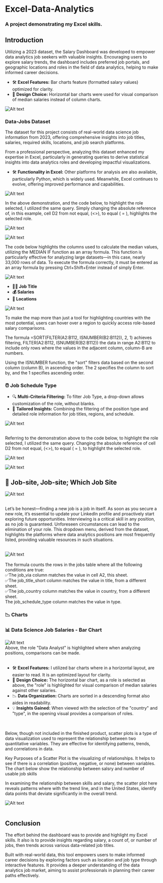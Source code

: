 # Excel-Data-Analytics
### A project demonstrating my Excel skills.
## Introduction

Utilizing a 2023 dataset, the Salary Dashboard was developed to empower data analytics job seekers with valuable insights. Encouraging users to explore salary trends, the dashboard includes preferred job portals, and geographic locations and roles in the field of data analytics, helping to make informed career decisions.


- 🛠️ **Excel Features:** Bar charts feature (formatted salary values) optimized for clarity.
- 🎨 **Design Choice:** Horizontal bar charts were used for visual comparison of median salaries instead of column charts.
  

![Alt text](media/Dashboard.gif)


### Data-Jobs Dataset

The dataset for this project consists of real-world data science job information from 2023, offering comprehensive insights into job titles, salaries, required skills, locations, and job search platforms.

From a professional perspective, analyzing this dataset enhanced my expertise in Excel, particularly in generating queries to derive statistical insights into data analytics roles and developing impactful visualizations.

- 🛠️ **Functionality in Excel:** Other platforms for analysis are also available, particularly Python, which is widely used. Meanwhile, Excel continues to evolve, offering improved performance and capabilities.

![Alt text](media/Drop_Down.gif)  

In the above demonstration, and the code below, to highlight the role selected, I utilized the same query. Simply changing the absolute reference of, in this example, cell D2 from not equal, (<>), to equal ( = ), highlights the selected role. 

![Alt text](media/Median_Bar_Highlight1.png)

![Alt text](media/Median_Bar_Highlight2.png)

The code below highlights the columns used to calculate the median values, utilizing the MEDIAN IF function as an array formula. This function is particularly effective for analyzing large datasets—in this case, nearly 33,000 rows of data. To execute the formula correctly, it must be entered as an array formula by pressing Ctrl+Shift+Enter instead of simply Enter.

![Alt text](media/Calculate_Median_per_Country.png)

- **👨‍💼 Job Title**
- **💰 Salaries**
- **📍 Locations**
  
![Alt text](media/Hover_Point.gif)

To make the map more than just a tool for highlighting countries with the most potential, users can hover over a region to quickly access role-based salary comparisons.

The formula =SORT(FILTER(A2:B112, ISNUMBER(B2:B112)), 2, 1) achieves filtering, FILTER(A2:B112, ISNUMBER(B2:B112)) the data in range A2:B112 to include only rows where the values in the adjacent column, column-B are numbers. 

Using the ISNUMBER function, the "sort" filters data based on the second column (column B), in ascending order. The 2 specifies the column to sort by, and the 1 specifies ascending order.


### ⏰ Job Schedule Type



- 🔍 **Multi-Criteria Filtering:** To filter Job Type, a drop-down allows customization of the role, without blanks.
- 🎯 **Tailored Insights:** Combining the filtering of the position type and detailed role information for job titles, regions, and schedule.


![Alt text](media/Type.gif)<br><br>



Referring to the demonstration above to the code below, to highlight the role selected, I utilized the same query. Changing the absolute reference of cell D2 from not equal, (<>), to equal ( = ), to highlight the selected role. 


![Alt text](media/Highlight_2.png)

![Alt text](media/HIghlight_1.png)


## 🔭 **Job-site, Job-site; Which Job Site**

![Alt text](media/Country.gif)
 <br><br>



Let’s be honest—finding a new job is a job in itself. As soon as you secure a new role, it’s essential to update your LinkedIn profile and proactively start exploring future opportunities. Interviewing is a critical skill in any position, as no job is guaranteed. Unforeseen circumstances can lead to the elimination of your role. This dropdown menu, derived from the dataset, highlights the platforms where data analytics positions are most frequently listed, providing valuable resources in such situations.
 <br><br>


![Alt text](media/Job_Site_Host.png)
 <br><br>
The formula counts the rows in the jobs table where all the following conditions are true:\
✅The job_via column matches the value in cell A2, this sheet.\
✅The job_title_short column matches the value in title, from a different sheet.\
✅The job_country column matches the value in country, from a different sheet.\
   The job_schedule_type column matches the value in type.


###


### 📉 Charts

### 📊 Data Science Job Salaries - Bar Chart

![Alt text](media/Chart_Role_Annual_Salary.png)
 <br>
 Above, the role "Data Analyst" is highlighted where when analyzing positions, comparisons can be made.
  <br><br>
  

- 🛠️ **Excel Features:** I utilized bar charts where in a horizontal layout, are easier to read. It is an optimized layout for clarity.
- 🎨 **Design Choice:** The horizontal bar chart, as a role is selected as above, the "role" is highlighted for visual comparison of median salaries against other salaries.
- 📉 **Data Organization:** Charts are sorted in a descending format also aides in readability.
- 💡 **Insights Gained:** When viewed with the selection of the "country" and "type", in the opening visual provides a comparison of roles.

 <br><br>
Below, though not included in the finished product, scatter plots is a type of data visualization used to represent the relationship between two quantitative variables. They are effective for identifying patterns, trends, and correlations in data.

Key Purposes of a Scatter Plot is the visualizing of relationships. It helps to see if there is a correlation (positive, negative, or none) between variables. The chart below show the relationship between salsry and number of usable job skills

In examining the relationship between skills and salary, the scatter plot here reveals patterns  where with the trend line, and in the United States, identify data points that deviate significantly in the overall trend.


![Alt text](media/2_Salary_by_Skill_Count.png)
 <br><br>

## Conclusion

The effort behind the dashboard was to provide and highlight my Excel skills. It also is to provide insights regarding salary, a count of, or number of jobs, then trends across various data-related job titles. 

Built with real-world data, this tool empowers users to make informed career decisions by exploring factors such as location and job type through interactive features. It provides a deeper understanding of the data analytics job market, aiming to assist professionals in planning their career paths effectively.
